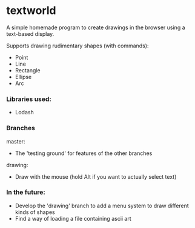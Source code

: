 # textworld

A simple homemade program to create drawings in the browser using a text-based display.

Supports drawing rudimentary shapes (with commands):
- Point
- Line
- Rectangle
- Ellipse
- Arc

### Libraries used:
- Lodash

### Branches

master: 
- The 'testing ground' for features of the other branches

drawing: 
- Draw with the mouse (hold Alt if you want to actually select text)

### In the future: 
- Develop the 'drawing' branch to add a menu system to draw different kinds of shapes
- Find a way of loading a file containing ascii art
